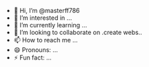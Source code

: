 - 👋 Hi, I’m @masterff786
- 👀 I’m interested in ...
- 🌱 I’m currently learning ...
- 💞️ I’m looking to collaborate on .create webs..
- 📫 How to reach me ...
- 😄 Pronouns: ...
- ⚡ Fun fact: ...

<!---
masterff786/masterff786 is a ✨ special ✨ repository because its `README.md` (this file) appears on your GitHub profile.
You can click the Preview link to take a look at your changes.
--->
